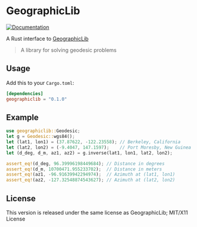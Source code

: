 GeographicLib
=============

[![Documentation](https://docs.rs/geographiclib/badge.svg)](https://docs.rs/geographiclib)

A Rust interface to [GeographicLib](https://geographiclib.sourceforge.io/html/)

> A library for solving geodesic problems

## Usage

Add this to your `Cargo.toml`:

```toml
[dependencies]
geographiclib = "0.1.0"
```

## Example

```rust
use geographiclib::Geodesic;
let g = Geodesic::wgs84();
let (lat1, lon1) = (37.87622, -122.23558); // Berkeley, California
let (lat2, lon2) = (-9.4047, 147.1597);    // Port Moresby, New Guinea
let (d_deg, d_m, az1, az2) = g.inverse(lat1, lon1, lat2, lon2);

assert_eq!(d_deg, 96.39996198449684); // Distance in degrees
assert_eq!(d_m, 10700471.955233702);  // Distance in meters
assert_eq!(az1, -96.91639942294974);  // Azimuth at (lat1, lon1)
assert_eq!(az2, -127.32548874543627); // Azimuth at (lat2, lon2)
```

## License

This version is released under the same license as GeographicLib; MIT/X11 License


